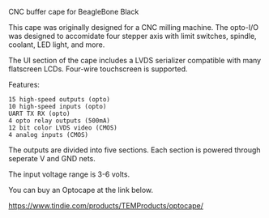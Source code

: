 CNC buffer cape for BeagleBone Black

This cape was originally designed for a CNC milling machine. The opto-I/O was designed to accomidate four stepper axis with limit switches, spindle, coolant, LED light, and more. 

The UI section of the cape includes a LVDS serializer compatible with many flatscreen LCDs. Four-wire touchscreen is supported.

Features:

    15 high-speed outputs (opto)
    10 high-speed inputs (opto)
    UART TX RX (opto)    
    4 opto relay outputs (500mA)
    12 bit color LVDS video (CMOS)
    4 analog inputs (CMOS)


The outputs are divided into five sections. Each section is powered through seperate V and GND nets. 

The input voltage range is 3-6 volts.


You can buy an Optocape at the link below. 

https://www.tindie.com/products/TEMProducts/optocape/
